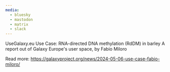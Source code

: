 ```yaml
---
media:
  - bluesky
  - mastodon
  - matrix
  - slack
---
```

UseGalaxy.eu Use Case: RNA-directed DNA methylation (RdDM) in barley
A report out of Galaxy Europe's user space, by Fabio Miloro

Read more: https://galaxyproject.org/news/2024-05-06-use-case-fabio-miloro/
